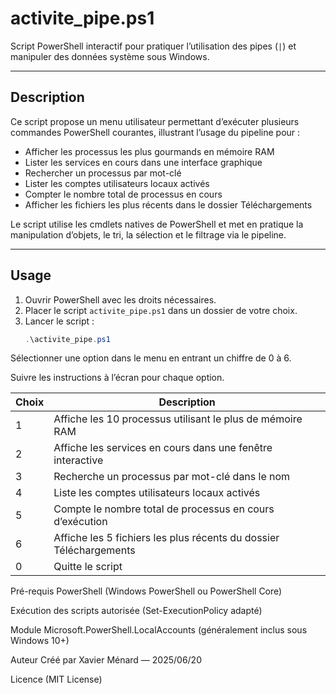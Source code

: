# activite_pipe.ps1

Script PowerShell interactif pour pratiquer l’utilisation des pipes (`|`) et manipuler des données système sous Windows.

---

## Description

Ce script propose un menu utilisateur permettant d’exécuter plusieurs commandes PowerShell courantes, illustrant l’usage du pipeline pour :

- Afficher les processus les plus gourmands en mémoire RAM  
- Lister les services en cours dans une interface graphique  
- Rechercher un processus par mot-clé  
- Lister les comptes utilisateurs locaux activés  
- Compter le nombre total de processus en cours  
- Afficher les fichiers les plus récents dans le dossier Téléchargements

Le script utilise les cmdlets natives de PowerShell et met en pratique la manipulation d’objets, le tri, la sélection et le filtrage via le pipeline.

---

## Usage

1. Ouvrir PowerShell avec les droits nécessaires.  
2. Placer le script `activite_pipe.ps1` dans un dossier de votre choix.  
3. Lancer le script :  
   ```powershell
   .\activite_pipe.ps1
Sélectionner une option dans le menu en entrant un chiffre de 0 à 6.

Suivre les instructions à l’écran pour chaque option.

| Choix | Description                                                        |
| ----- | ------------------------------------------------------------------ |
| 1     | Affiche les 10 processus utilisant le plus de mémoire RAM          |
| 2     | Affiche les services en cours dans une fenêtre interactive         |
| 3     | Recherche un processus par mot-clé dans le nom                     |
| 4     | Liste les comptes utilisateurs locaux activés                      |
| 5     | Compte le nombre total de processus en cours d’exécution           |
| 6     | Affiche les 5 fichiers les plus récents du dossier Téléchargements |
| 0     | Quitte le script                                                   |


Pré-requis
PowerShell (Windows PowerShell ou PowerShell Core)

Exécution des scripts autorisée (Set-ExecutionPolicy adapté)

Module Microsoft.PowerShell.LocalAccounts (généralement inclus sous Windows 10+)

Auteur
Créé par Xavier Ménard — 2025/06/20

Licence (MIT License)

